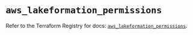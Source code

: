# `aws_lakeformation_permissions`

Refer to the Terraform Registry for docs: [`aws_lakeformation_permissions`](https://registry.terraform.io/providers/hashicorp/aws/6.14.0/docs/resources/lakeformation_permissions).

